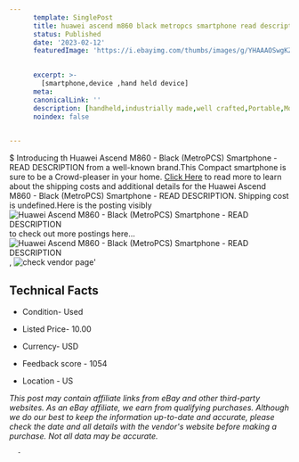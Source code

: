 ```yaml
---
      template: SinglePost
      title: huawei ascend m860 black metropcs smartphone read description
      status: Published
      date: '2023-02-12'
      featuredImage: 'https://i.ebayimg.com/thumbs/images/g/YHAAAOSwgKZjt6~H/s-l225.jpg'
       

      excerpt: >-
        [smartphone,device ,hand held device]
      meta:
      canonicalLink: ''
      description: [handheld,industrially made,well crafted,Portable,Mobile,Compact,Convenient,Lightweight,Maneuverable,Man-portable,Miniature,Carriable,Hand-held,Light,Holdable,Transportable,Mobile device,Pocket-sized,On-the-go,Wireless,Cordless,Compact size,Convenient size, smartphone,device ,hand held device]
      noindex: false
      

---
```

$
      Introducing th Huawei Ascend M860 - Black (MetroPCS) Smartphone - READ DESCRIPTION from a well-known brand.This Compact smartphone is sure to be a Crowd-pleaser in your home. [Click Here](https://www.ebay.com/itm/314374642624?hash=item4932305bc0%3Ag%3AYHAAAOSwgKZjt6%7EH&amdata=enc%3AAQAHAAAA4IXPlSHajhVF8hjJiJRJSoyRdStCdLnojjuzQh%2BEP3gf%2BStkCjU%2FTono%2BAd4Pq0qRhRCIsllwWYXSwefFnzHLVgAf5VYm8eM19vATiy%2F8dTmwJKZCI3sHPzMzpv6X0t0QAj5VONwcSGJuAQ5WtV5B9LLI1wMo39Pqg27GFpZBPLEYv3Vjlbw7wROKAbCWiD3ZE4oV12zcWh8BC3bNLGiVCEss6ntIiDDoWcrz0i4symueNzaRzZUIV456GadFR34jeUor57uHy7OvWAITl%2BSrYmPsFimkPrMWZo9xSLbQxva&mkevt=1&mkcid=1&mkrid=711-53200-19255-0&campid=%253CePNCampaignId%253E&customid=%253CreferenceId%253E&toolid=10049) to read more to learn about the shipping costs and additional details for the Huawei Ascend M860 - Black (MetroPCS) Smartphone - READ DESCRIPTION. Shipping cost is undefined.Here is the posting visibly ![Huawei Ascend M860 - Black (MetroPCS) Smartphone - READ DESCRIPTION](https://i.ebayimg.com/thumbs/images/g/YHAAAOSwgKZjt6~H/s-l225.jpg) to check out more postings here... ![Huawei Ascend M860 - Black (MetroPCS) Smartphone - READ DESCRIPTION](https://i.ebayimg.com/images/g/YHAAAOSwgKZjt6~H/s-l1200.jpg), ![check vendor page](https://origin-galleryplus.ebayimg.com/ws/web/314374642624_2_0_1/225x225.jpg,https://origin-galleryplus.ebayimg.com/ws/web/314374642624_3_0_1/225x225.jpg,https://origin-galleryplus.ebayimg.com/ws/web/314374642624_4_0_1/225x225.jpg,https://origin-galleryplus.ebayimg.com/ws/web/314374642624_5_0_1/225x225.jpg,https://origin-galleryplus.ebayimg.com/ws/web/314374642624_6_0_1/225x225.jpg,https://origin-galleryplus.ebayimg.com/ws/web/314374642624_7_0_1/225x225.jpg)'

      

 ## Technical Facts 



     
      

 - Condition- Used 


      

 - Listed Price- 10.00 


      

 - Currency- USD 


      

 - Feedback score - 1054 


      

 - Location - US 


      
      

 *_This post may contain affiliate links from eBay and other third-party websites. As an eBay affiliate, we earn from qualifying purchases. Although we do our best to keep the information up-to-date and accurate, please check the date and all details with the vendor's website before making a purchase. Not all data may be accurate._*




      -
